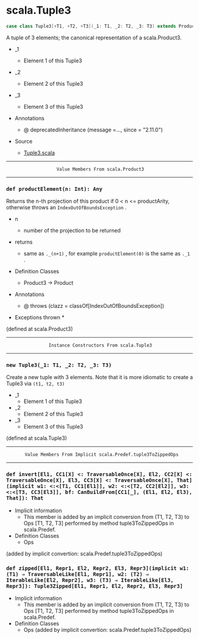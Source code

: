 
#                                 scala.Tuple3                                 #

```scala
case class Tuple3[+T1, +T2, +T3](_1: T1, _2: T2, _3: T3) extends Product3[T1, T2, T3] with Product with Serializable
```

A tuple of 3 elements; the canonical representation of a scala.Product3.

* _1
  * Element 1 of this Tuple3
* _2
  * Element 2 of this Tuple3
* _3
  * Element 3 of this Tuple3

* Annotations
  * @ deprecatedInheritance (message =..., since = "2.11.0")
* Source
  * [Tuple3.scala](https://github.com/scala/scala/tree/6d09a1ba5f/src/library/scala/Tuple3.scala#L1)


--------------------------------------------------------------------------------
                       Value Members From scala.Product3
--------------------------------------------------------------------------------


### `def productElement(n: Int): Any`                                        ###

Returns the n-th projection of this product if 0 < n <= productArity, otherwise
throws an `IndexOutOfBoundsException` .

* n
  * number of the projection to be returned
* returns
  * same as `._(n+1)` , for example `productElement(0)` is the same as `._1` .

* Definition Classes
  * Product3 → Product
* Annotations
  * @ throws (clazz = classOf[IndexOutOfBoundsException])
* Exceptions thrown
  *

(defined at scala.Product3)


--------------------------------------------------------------------------------
                    Instance Constructors From scala.Tuple3
--------------------------------------------------------------------------------


### `new Tuple3(_1: T1, _2: T2, _3: T3)`                                     ###

Create a new tuple with 3 elements. Note that it is more idiomatic to create a
Tuple3 via `(t1, t2, t3)`

* _1
  * Element 1 of this Tuple3
* _2
  * Element 2 of this Tuple3
* _3
  * Element 3 of this Tuple3

(defined at scala.Tuple3)


--------------------------------------------------------------------------------
           Value Members From Implicit scala.Predef.tuple3ToZippedOps
--------------------------------------------------------------------------------


### `def invert[El1, CC1[X] <: TraversableOnce[X], El2, CC2[X] <: TraversableOnce[X], El3, CC3[X] <: TraversableOnce[X], That](implicit w1: <:<[T1, CC1[El1]], w2: <:<[T2, CC2[El2]], w3: <:<[T3, CC3[El3]], bf: CanBuildFrom[CC1[_], (El1, El2, El3), That]): That` ###

* Implicit information
  * This member is added by an implicit conversion from (T1, T2, T3) to Ops [T1,
    T2, T3] performed by method tuple3ToZippedOps in scala.Predef.
* Definition Classes
  * Ops

(added by implicit convertion: scala.Predef.tuple3ToZippedOps)


### `def zipped[El1, Repr1, El2, Repr2, El3, Repr3](implicit w1: (T1) ⇒ TraversableLike[El1, Repr1], w2: (T2) ⇒ IterableLike[El2, Repr2], w3: (T3) ⇒ IterableLike[El3, Repr3]): Tuple3Zipped[El1, Repr1, El2, Repr2, El3, Repr3]` ###

* Implicit information
  * This member is added by an implicit conversion from (T1, T2, T3) to Ops [T1,
    T2, T3] performed by method tuple3ToZippedOps in scala.Predef.
* Definition Classes
  * Ops
(added by implicit convertion: scala.Predef.tuple3ToZippedOps)
